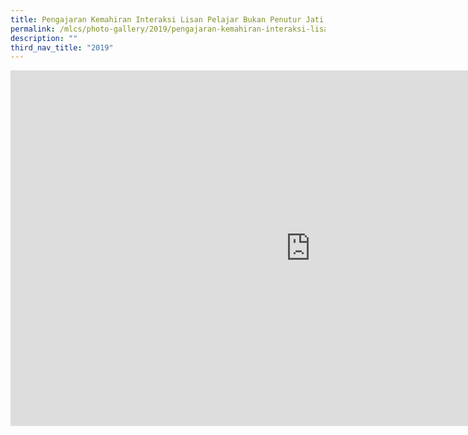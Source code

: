 ```yaml
---
title: Pengajaran Kemahiran Interaksi Lisan Pelajar Bukan Penutur Jati
permalink: /mlcs/photo-gallery/2019/pengajaran-kemahiran-interaksi-lisan-pelajar-bukan-penutur-jati/
description: ""
third_nav_title: "2019"
---
```

<iframe allowfullscreen="true" height="569" width="960" frameborder="0" src="https://docs.google.com/presentation/d/e/2PACX-1vTZA0LB4G0WvXopq5pwzFW5MD1JiQ0w_bIYhRXLpSKzL5fITGtni9hPibfu71EZRGc7MphcSUnix9xe/embed?start=false&amp;loop=false&amp;delayms=3000"></iframe>